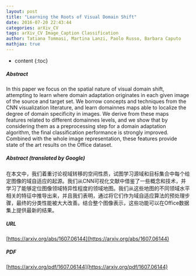 ```yaml
---
layout: post
title: "Learning the Roots of Visual Domain Shift"
date: 2016-07-20 22:43:44
categories: arXiv_CV
tags: arXiv_CV Image_Caption Classification
author: Tatiana Tommasi, Martina Lanzi, Paolo Russo, Barbara Caputo
mathjax: true
---
```


* content
{:toc}

##### Abstract
In this paper we focus on the spatial nature of visual domain shift, attempting to learn where domain adaptation originates in each given image of the source and target set. We borrow concepts and techniques from the CNN visualization literature, and learn domainnes maps able to localize the degree of domain specificity in images. We derive from these maps features related to different domainnes levels, and we show that by considering them as a preprocessing step for a domain adaptation algorithm, the final classification performance is strongly improved. Combined with the whole image representation, these features provide state of the art results on the Office dataset.

##### Abstract (translated by Google)
在本文中，我们着重讨论视域转移的空间性质，试图学习源域和目标集合中每个给定图像的域自适应的起源。我们从CNN可视化文献中借鉴了一些概念和技术，并学习了能够定位图像领域特异性程度的领域地图。我们从这些地图的不同领域水平相关的特征中推导出来，并且我们表明，通过将它们作为域自适应算法的预处理步骤，最终的分类性能被大大改善。结合整个图像表示，这些功能可以在Office数据集上提供最新的结果。

##### URL
[https://arxiv.org/abs/1607.06144](https://arxiv.org/abs/1607.06144)

##### PDF
[https://arxiv.org/pdf/1607.06144](https://arxiv.org/pdf/1607.06144)

